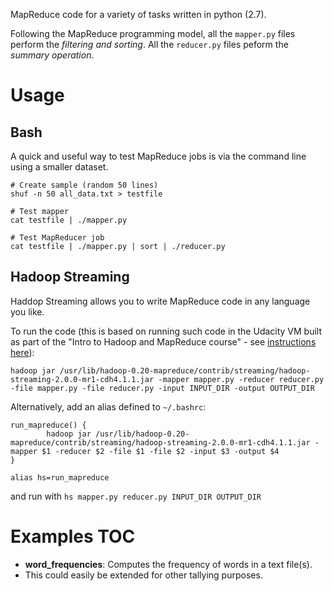 MapReduce code for a variety of tasks written in python (2.7).

Following the MapReduce programming model, all the `mapper.py` files perform the *filtering and sorting*.
All the `reducer.py` files peform the *summary operation*.

# Usage
## Bash
A quick and useful way to test MapReduce jobs is via the command line using a smaller dataset.

```
# Create sample (random 50 lines)
shuf -n 50 all_data.txt > testfile

# Test mapper
cat testfile | ./mapper.py

# Test MapReducer job
cat testfile | ./mapper.py | sort | ./reducer.py
```

## Hadoop Streaming
Haddop Streaming allows you to write MapReduce code in any language you like.

To run the code (this is based on running such code in the Udacity VM built as part of the "Intro to Hadoop and MapReduce course" - see [instructions here](https://docs.google.com/document/d/1v0zGBZ6EHap-Smsr3x3sGGpDW-54m82kDpPKC2M6uiY/pub?embedded=true)):

```
hadoop jar /usr/lib/hadoop-0.20-mapreduce/contrib/streaming/hadoop-streaming-2.0.0-mr1-cdh4.1.1.jar -mapper mapper.py -reducer reducer.py -file mapper.py -file reducer.py -input INPUT_DIR -output OUTPUT_DIR
```

Alternatively, add an alias defined to `~/.bashrc`:
```
run_mapreduce() {
        hadoop jar /usr/lib/hadoop-0.20-mapreduce/contrib/streaming/hadoop-streaming-2.0.0-mr1-cdh4.1.1.jar -mapper $1 -reducer $2 -file $1 -file $2 -input $3 -output $4
}

alias hs=run_mapreduce
```

and run with `hs mapper.py reducer.py INPUT_DIR OUTPUT_DIR`

# Examples TOC
- **word_frequencies**: Computes the frequency of words in a text file(s).
 - This could easily be extended for other tallying purposes.
